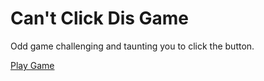 # Can't Click Dis Game

Odd game challenging and taunting you to click the button.

[Play Game](https://cameronapak.github.io/cant-click-dis/)
